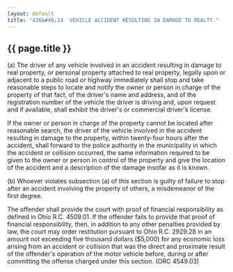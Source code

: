 ```yaml
---
layout: default
title: "436&#46;14  VEHICLE ACCIDENT RESULTING IN DAMAGE TO REALTY."
---
```


{{ page.title }}
----------------

(a) The driver of any vehicle involved in an accident resulting in damage to real property, or personal property attached to real property, legally upon or adjacent to a public road or highway immediately shall stop and take reasonable steps to locate and notify the owner or person in charge of the property of that fact, of the driver's name and address, and of the registration number of the vehicle the driver is driving and, upon request and if available, shall exhibit the driver's or commercial driver's license.

If the owner or person in charge of the property cannot be located after reasonable search, the driver of the vehicle involved in the accident resulting in damage to the property, within twenty-four hours after the accident, shall forward to the police authority in the municipality in which the accident or collision occurred, the same information required to be given to the owner or person in control of the property and give the location of the accident and a description of the damage insofar as it is known.

(b) Whoever violates subsection (a) of this section is guilty of failure to stop after an accident involving the property of others, a misdemeanor of the first degree.

The offender shall provide the court with proof of financial responsibility as defined in Ohio R.C. 4509.01. If the offender fails to provide that proof of financial responsibility, then, in addition to any other penalties provided by law, the court may order restitution pursuant to Ohio R.C. 2929.28 in an amount not exceeding five thousand dollars ($5,000) for any economic loss arising from an accident or collision that was the direct and proximate result of the offender's operation of the motor vehicle before, during or after committing the offense charged under this section. (ORC 4549.03)